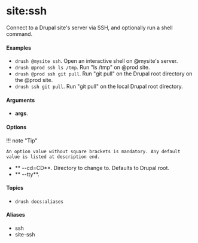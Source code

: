 # site:ssh

Connect to a Drupal site's server via SSH, and optionally run a shell command.

#### Examples

- <code>drush @mysite ssh</code>. Open an interactive shell on @mysite's server.
- <code>drush @prod ssh ls /tmp</code>. Run "ls /tmp" on @prod site.
- <code>drush @prod ssh git pull</code>. Run "git pull" on the Drupal root directory on the @prod site.
- <code>drush ssh git pull</code>. Run "git pull" on the local Drupal root directory.

#### Arguments

- **args**. 

#### Options

!!! note "Tip"

    An option value without square brackets is mandatory. Any default value is listed at description end.

- ** --cd=CD**. Directory to change to. Defaults to Drupal root.
- ** --tty**. 

#### Topics

- `drush docs:aliases`

#### Aliases

- ssh
- site-ssh

